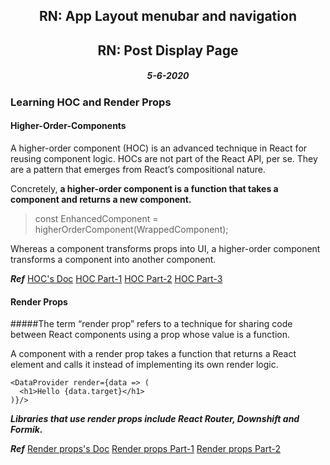<center> <h2>RN: App Layout menubar and navigation</h2></center>
<center><h2>RN: Post Display Page</h2></center>
<center><h5>5-6-2020</h5></center>

### Learning HOC and Render Props
#### Higher-Order-Components
A higher-order component (HOC) is an advanced technique in React for reusing component logic. HOCs are not part of the React API, per se. They are a pattern that emerges from React’s compositional nature.

Concretely, **a higher-order component is a function that takes a component and returns a new component.**

> const EnhancedComponent = higherOrderComponent(WrappedComponent);

Whereas a component transforms props into UI, a higher-order component transforms a component into another component.

***Ref***
[HOC's Doc]("https://reactjs.org/docs/higher-order-components.html")
[HOC Part-1]("https://www.youtube.com/watch?v=B6aNv8nkUSw&t=13s")
[HOC Part-2]("https://www.youtube.com/watch?v=rsBQj6X7UK8")
[HOC Part-3]("https://www.youtube.com/watch?v=l8V59zIdBXU&list=PLC3y8-rFHvwgg3vaYJgHGnModB54rxOk3&index=35")

#### Render Props
#####The term “render prop” refers to a technique for sharing code between React components using a prop whose value is a function.

A component with a render prop takes a function that returns a React element and calls it instead of implementing its own render logic.
```
<DataProvider render={data => (
  <h1>Hello {data.target}</h1>
)}/>
```
***Libraries that use render props include React Router, Downshift and Formik.***

***Ref***
[Render props's Doc]("https://reactjs.org/docs/render-props.html")
[Render props Part-1]("https://www.youtube.com/watch?v=NdapMDgNhtE&list=PLC3y8-rFHvwgg3vaYJgHGnModB54rxOk3&index=36")
[Render props Part-2]("https://www.youtube.com/watch?v=EZil2OTyB4w&list=PLC3y8-rFHvwgg3vaYJgHGnModB54rxOk3&index=37")
